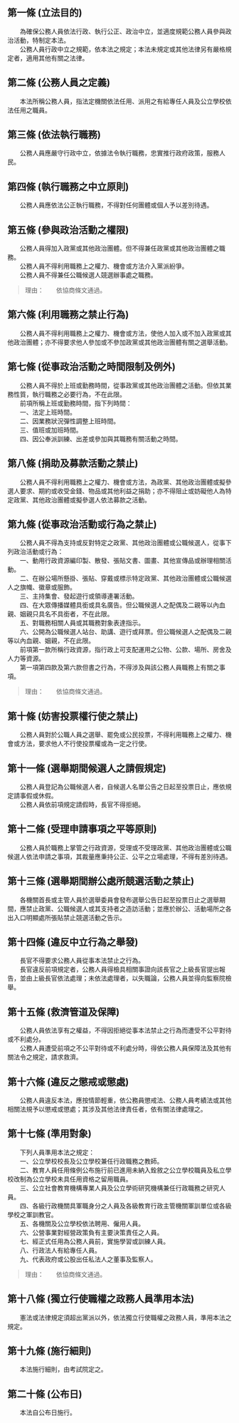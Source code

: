 第一條 (立法目的)
-----------------
　　為確保公務人員依法行政、執行公正、政治中立，並適度規範公務人員參與政治活動，特制定本法。  
　　公務人員行政中立之規範，依本法之規定；本法未規定或其他法律另有嚴格規定者，適用其他有關之法律。  


第二條 (公務人員之定義)
-----------------------
　　本法所稱公務人員，指法定機關依法任用、派用之有給專任人員及公立學校依法任用之職員。  


第三條 (依法執行職務)
---------------------
　　公務人員應嚴守行政中立，依據法令執行職務，忠實推行政府政策，服務人民。  


第四條 (執行職務之中立原則)
---------------------------
　　公務人員應依法公正執行職務，不得對任何團體或個人予以差別待遇。  


第五條 (參與政治活動之權限)
---------------------------
　　公務人員得加入政黨或其他政治團體。但不得兼任政黨或其他政治團體之職務。  
　　公務人員不得利用職務上之權力、機會或方法介入黨派紛爭。  
　　公務人員不得兼任公職候選人競選辦事處之職務。  
> 理由：　　依協商條文通過。



第六條 (利用職務之禁止行為)
---------------------------
　　公務人員不得利用職務上之權力、機會或方法，使他人加入或不加入政黨或其他政治團體；亦不得要求他人參加或不參加政黨或其他政治團體有關之選舉活動。  


第七條 (從事政治活動之時間限制及例外)
-------------------------------------
　　公務人員不得於上班或勤務時間，從事政黨或其他政治團體之活動。但依其業務性質，執行職務之必要行為，不在此限。  
　　前項所稱上班或勤務時間，指下列時間：  
　　一、法定上班時間。  
　　二、因業務狀況彈性調整上班時間。  
　　三、值班或加班時間。  
　　四、因公奉派訓練、出差或參加與其職務有關活動之時間。  


第八條 (捐助及募款活動之禁止)
-----------------------------
　　公務人員不得利用職務上之權力、機會或方法，為政黨、其他政治團體或擬參選人要求、期約或收受金錢、物品或其他利益之捐助；亦不得阻止或妨礙他人為特定政黨、其他政治團體或擬參選人依法募款之活動。  


第九條 (從事政治活動或行為之禁止)
---------------------------------
　　公務人員不得為支持或反對特定之政黨、其他政治團體或公職候選人，從事下列政治活動或行為：  
　　一、動用行政資源編印製、散發、張貼文書、圖畫、其他宣傳品或辦理相關活動。  
　　二、在辦公場所懸掛、張貼、穿戴或標示特定政黨、其他政治團體或公職候選人之旗幟、徽章或服飾。  
　　三、主持集會、發起遊行或領導連署活動。  
　　四、在大眾傳播媒體具銜或具名廣告。但公職候選人之配偶及二親等以內血親、姻親只具名不具銜者，不在此限。  
　　五、對職務相關人員或其職務對象表達指示。  
　　六、公開為公職候選人站台、助講、遊行或拜票。但公職候選人之配偶及二親等以內血親、姻親，不在此限。  
　　前項第一款所稱行政資源，指行政上可支配運用之公物、公款、場所、房舍及人力等資源。  
　　第一項第四款及第六款但書之行為，不得涉及與該公務人員職務上有關之事項。  
> 理由：　　依協商條文通過。



第十條 (妨害投票權行使之禁止)
-----------------------------
　　公務人員對於公職人員之選舉、罷免或公民投票，不得利用職務上之權力、機會或方法，要求他人不行使投票權或為一定之行使。  


第十一條 (選舉期間候選人之請假規定)
-----------------------------------
　　公務人員登記為公職候選人者，自候選人名單公告之日起至投票日止，應依規定請事假或休假。  
　　公務人員依前項規定請假時，長官不得拒絕。  


第十二條 (受理申請事項之平等原則)
---------------------------------
　　公務人員於職務上掌管之行政資源，受理或不受理政黨、其他政治團體或公職候選人依法申請之事項，其裁量應秉持公正、公平之立場處理，不得有差別待遇。  


第十三條 (選舉期間辦公處所競選活動之禁止)
-----------------------------------------
　　各機關首長或主管人員於選舉委員會發布選舉公告日起至投票日止之選舉期間，應禁止政黨、公職候選人或其支持者之造訪活動；並應於辦公、活動場所之各出入口明顯處所張貼禁止競選活動之告示。  


第十四條 (違反中立行為之舉發)
-----------------------------
　　長官不得要求公務人員從事本法禁止之行為。  
　　長官違反前項規定者，公務人員得檢具相關事證向該長官之上級長官提出報告，並由上級長官依法處理；未依法處理者，以失職論，公務人員並得向監察院檢舉。  


第十五條 (救濟管道及保障)
-------------------------
　　公務人員依法享有之權益，不得因拒絕從事本法禁止之行為而遭受不公平對待或不利處分。  
　　公務人員遭受前項之不公平對待或不利處分時，得依公務人員保障法及其他有關法令之規定，請求救濟。  


第十六條 (違反之懲戒或懲處)
---------------------------
　　公務人員違反本法，應按情節輕重，依公務員懲戒法、公務人員考績法或其他相關法規予以懲戒或懲處；其涉及其他法律責任者，依有關法律處理之。  


第十七條 (準用對象)
-------------------
　　下列人員準用本法之規定：  
　　一、公立學校校長及公立學校兼任行政職務之教師。  
　　二、教育人員任用條例公布施行前已進用未納入銓敘之公立學校職員及私立學校改制為公立學校未具任用資格之留用職員。  
　　三、公立社會教育機構專業人員及公立學術研究機構兼任行政職務之研究人員。  
　　四、各級行政機關具軍職身分之人員及各級教育行政主管機關軍訓單位或各級學校之軍訓教官。  
　　五、各機關及公立學校依法聘用、僱用人員。  
　　六、公營事業對經營政策負有主要決策責任之人員。  
　　七、經正式任用為公務人員前，實施學習或訓練人員。  
　　八、行政法人有給專任人員。  
　　九、代表政府或公股出任私法人之董事及監察人。  
> 理由：　　依協商條文通過。



第十八條 (獨立行使職權之政務人員準用本法)
-----------------------------------------
　　憲法或法律規定須超出黨派以外，依法獨立行使職權之政務人員，準用本法之規定。  


第十九條 (施行細則)
-------------------
　　本法施行細則，由考試院定之。  


第二十條 (公布日)
-----------------
　　本法自公布日施行。